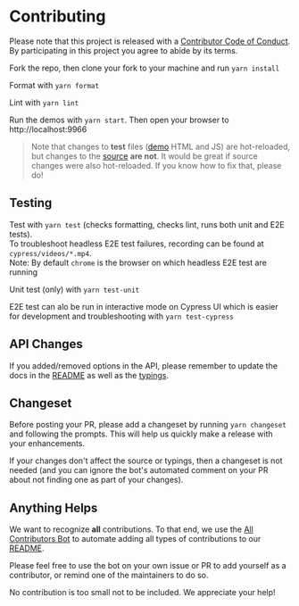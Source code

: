 # Contributing

Please note that this project is released with a [Contributor Code of Conduct](CODE_OF_CONDUCT.MD). By participating in this project you agree to abide by its terms.

Fork the repo, then clone your fork to your machine and run `yarn install`

Format with `yarn format`

Lint with `yarn lint`

Run the demos with `yarn start`. Then open your browser to http://localhost:9966

> Note that changes to **test** files ([demo](./demo) HTML and JS) are hot-reloaded, but changes to the [source](index.js) **are not**. It would be great if source changes were also hot-reloaded. If you know how to fix that, please do!

## Testing

Test with `yarn test` (checks formatting, checks lint, runs both unit and E2E tests).  
To troubleshoot headless E2E test failures, recording can be found at `cypress/videos/*.mp4`.  
Note: By default `chrome` is the browser on which headless E2E test are running

Unit test (only) with `yarn test-unit`

E2E test can alo be run in interactive mode on Cypress UI which is easier for development and troubleshooting with `yarn test-cypress`

## API Changes

If you added/removed options in the API, please remember to update the docs in the [README](README.md) as well as the [typings](index.d.ts).

## Changeset

Before posting your PR, please add a changeset by running `yarn changeset` and following the prompts. This will help us quickly make a release with your enhancements.

If your changes don't affect the source or typings, then a changeset is not needed (and you can ignore the bot's automated comment on your PR about not finding one as part of your changes).

## Anything Helps

We want to recognize **all** contributions. To that end, we use the [All Contributors Bot](https://allcontributors.org/docs/en/bot/usage) to automate adding all types of contributions to our [README](README.md).

Please feel free to use the bot on your own issue or PR to add yourself as a contributor, or remind one of the maintainers to do so.

No contribution is too small not to be included. We appreciate your help!
